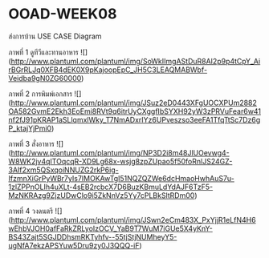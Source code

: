 # OOAD-WEEK08

ส่งการบ้าน USE CASE Diagram

ภาพที่ 1 ดูทีวีและทานอาหาร
![]
(http://www.plantuml.com/plantuml/img/SoWkIImgAStDuR8AI2p9p4tCpY_AirBGrRLJq0XFB4dEK0X9pKajoopEpC_JH5C3LEAQMABWbf-Veidba9gN0ZG60000)




ภาพที่ 2 การพิมพ์เอกสาร
![]
(http://www.plantuml.com/plantuml/img/JSuz2eD0443XFgUOCXPUm2882OA582GvmE2Ekh3EoEmi8RVt9q6itrUyCXggfIbSYXH92yW3zPRVuFear6w41nf2fJ91pKRAP1aSLlqmxlWky_T7NmADxrIYz6UPveszso3eeFA1TfqTtSc7Dz6gP_ktajYjPmi0)


ภาพที่ 3 สั่งอาหาร
![]
(http://www.plantuml.com/plantuml/img/NP3D2i8m48JlUOevwg4-W8WK2jv4qITOqcqR-XD9Lg68x-wsjg8zpZUpao5f50foRnlJS24GZ-3AIf2xm5QSxqoiNNUZG2rkP6ig-IfzmnXiGrPyWBr7yIs7IMOKAwTgI51NQZQZWe6dcHmaoHwhAuS7u-1zlZPPnOLIh4uXLt-4sEB2rcbcX7D6BuzKBmuLdYdAJF6TzF5-MzNKRAzg9ZjzUDwClo9i5ZkNnVz5Yy7cPLBkSltRDm00)


ภาพที่ 4 วงดนตรี
![]
(http://www.plantuml.com/plantuml/img/JSwn2eCm483X_PxYjjR1eLfN4H6wEhbVJOH0afFaRkZRLyoIzOCV_YaB9T7WuM7iGUe5X4yKnY-BS43Zajt5SGJDDhsmRKTyhfv--55tjStjNUMheyY5-ugNfA7ekzAPSYuw5Dru9zy0J3QQQ-iF)

